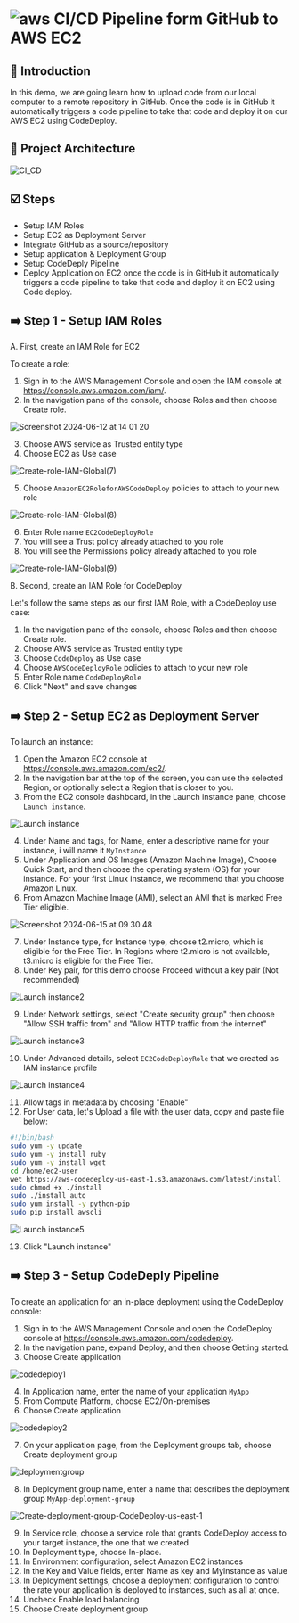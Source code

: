 # ![aws](https://github.com/julien-muke/Search-Engine-Website-using-AWS/assets/110755734/01cd6124-8014-4baa-a5fe-bd227844d263)     CI/CD Pipeline form GitHub to AWS EC2


## <a name="introduction">🤖 Introduction</a>

In this demo, we are going learn how to upload code from our local computer to a remote repository in GitHub. Once the code is in GitHub it automatically triggers a code pipeline to take that code and deploy it on our AWS EC2 using CodeDeploy.


## <a name="design">📐 Project Architecture</a>

![CI_CD](https://github.com/julien-muke/aws_codedeploy_using_github/assets/110755734/cd6ed4f7-83f2-47c4-aa0a-af543e1493bc)


## <a name="steps">☑️ Steps</a>

* Setup IAM Roles
* Setup EC2 as Deployment Server
* Integrate GitHub as a source/repository
* Setup application & Deployment Group
* Setup CodeDeply Pipeline
* Deploy Application on EC2 once the code is in GitHub it automatically triggers a code pipeline to take that code and deploy it on EC2 using Code deploy.


## ➡️ Step 1 - Setup IAM Roles

A. First, create an IAM Role for EC2

To create a role:

1. Sign in to the AWS Management Console and open the IAM console at https://console.aws.amazon.com/iam/.
2. In the navigation pane of the console, choose Roles and then choose Create role.

![Screenshot 2024-06-12 at 14 01 20](https://github.com/julien-muke/aws_codedeploy_using_github/assets/110755734/3857d445-8cec-4b19-9d7b-f416989c8667)

3. Choose AWS service as Trusted entity type
4. Choose EC2 as Use case

![Create-role-IAM-Global(7)](https://github.com/julien-muke/aws_codedeploy_using_github/assets/110755734/fb258cba-4a77-4f4a-a4b2-4a86fd77c674)

5. Choose `AmazonEC2RoleforAWSCodeDeploy` policies to attach to your new role

![Create-role-IAM-Global(8)](https://github.com/julien-muke/aws_codedeploy_using_github/assets/110755734/161503e6-d0c3-4f74-8bc0-a97872fad9e7)

6. Enter Role name `EC2CodeDeployRole`
7. You will see a Trust policy already attached to you role
8. You will see the Permissions policy already attached to you role

![Create-role-IAM-Global(9)](https://github.com/julien-muke/aws_codedeploy_using_github/assets/110755734/c808ff54-ff2f-416e-acfd-72052cc55c26)


B. Second, create an IAM Role for CodeDeploy

Let's follow the same steps as our first IAM Role, with a CodeDeploy use case:

1. In the navigation pane of the console, choose Roles and then choose Create role.
2. Choose AWS service as Trusted entity type
3. Choose `CodeDeploy` as Use case
4. Choose `AWSCodeDeployRole` policies to attach to your new role
5. Enter Role name `CodeDeployRole`
6. Click "Next" and save changes


## ➡️ Step 2 - Setup EC2 as Deployment Server

To launch an instance:

1. Open the Amazon EC2 console at https://console.aws.amazon.com/ec2/.
2. In the navigation bar at the top of the screen, you can use the selected Region, or optionally select a Region that is closer to you.
3. From the EC2 console dashboard, in the Launch instance pane, choose `Launch instance`.

![Launch instance](https://github.com/julien-muke/aws_codedeploy_using_github/assets/110755734/c0667b1a-c639-4c99-86b9-b013531f5d3a)


4. Under Name and tags, for Name, enter a descriptive name for your instance, i will name it `MyInstance`
5. Under Application and OS Images (Amazon Machine Image), Choose Quick Start, and then choose the operating system (OS) for your instance. For your first Linux instance, we recommend that you choose Amazon Linux.
6. From Amazon Machine Image (AMI), select an AMI that is marked Free Tier eligible.

![Screenshot 2024-06-15 at 09 30 48](https://github.com/julien-muke/aws_codedeploy_using_github/assets/110755734/b1ec0133-b693-44bd-92d9-81e2f71d151c)


7. Under Instance type, for Instance type, choose t2.micro, which is eligible for the Free Tier. In Regions where t2.micro is not available, t3.micro is eligible for the Free Tier.
8. Under Key pair, for this demo choose Proceed without a key pair (Not recommended)

![Launch instance2](https://github.com/julien-muke/aws_codedeploy_using_github/assets/110755734/38fa9920-af55-4dbe-b825-6182669b16d3)


9. Under Network settings, select "Create security group" then choose "Allow SSH traffic from" and "Allow HTTP traffic from the internet"

![Launch instance3](https://github.com/julien-muke/aws_codedeploy_using_github/assets/110755734/3f50379b-0ecc-48ff-aad9-fee9e72b4440)


10. Under Advanced details, select `EC2CodeDeployRole` that we created as IAM instance profile

![Launch instance4](https://github.com/julien-muke/aws_codedeploy_using_github/assets/110755734/79fa95b3-eaeb-45fb-bec7-7e450b3a9b26)


11. Allow tags in metadata by choosing "Enable"
12. For User data, let's Upload a file with the user data, copy and paste file below:

```bash
#!/bin/bash
sudo yum -y update
sudo yum -y install ruby
sudo yum -y install wget
cd /home/ec2-user
wet https://aws-codedeploy-us-east-1.s3.amazonaws.com/latest/install
sudo chmod +x ./install
sudo ./install auto
sudo yum install -y python-pip
sudo pip install awscli
```

![Launch instance5](https://github.com/julien-muke/aws_codedeploy_using_github/assets/110755734/37625a17-e3fc-4e17-ae66-d83c13fece58)

13. Click "Launch instance"


## ➡️ Step 3 - Setup CodeDeply Pipeline

To create an application for an in-place deployment using the CodeDeploy console:

1. Sign in to the AWS Management Console and open the CodeDeploy console at https://console.aws.amazon.com/codedeploy.
2. In the navigation pane, expand Deploy, and then choose Getting started.
3. Choose Create application

![codedeploy1](https://github.com/julien-muke/aws_codedeploy_using_github/assets/110755734/30e4cab2-b710-4676-b2fe-6aa305da47d9)

4. In Application name, enter the name of your application `MyApp`
5. From Compute Platform, choose EC2/On-premises
6. Choose Create application

![codedeploy2](https://github.com/julien-muke/aws_codedeploy_using_github/assets/110755734/b0bcc73a-5586-433b-a143-f84bc18c3a66)

7. On your application page, from the Deployment groups tab, choose Create deployment group

![deploymentgroup](https://github.com/julien-muke/aws_codedeploy_using_github/assets/110755734/b75e9bfe-c92a-44b6-b408-951b34dd5534)

8. In Deployment group name, enter a name that describes the deployment group `MyApp-deployment-group`

![Create-deployment-group-CodeDeploy-us-east-1](https://github.com/julien-muke/aws_codedeploy_using_github/assets/110755734/5351cbfc-ba6f-46c3-b3e0-4d1f6660c118)

9. In Service role, choose a service role that grants CodeDeploy access to your target instance, the one that we created
10. In Deployment type, choose In-place.
11. In Environment configuration, select Amazon EC2 instances
12. In the Key and Value fields, enter Name as key and MyInstance as value
13. In Deployment settings, choose a deployment configuration to control the rate your application is deployed to instances, such as all at once.
14. Uncheck Enable load balancing
15. Choose Create deployment group

